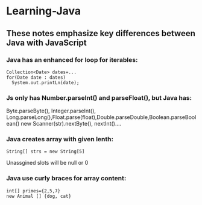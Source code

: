 # Learning-Java

## These notes emphasize key differences between Java with JavaScript

### Java has an enhanced for loop for iterables:
```
Collection<Date> dates=...
for(Date date : dates)
  System.out.printLn(date);
```


### Js only has Number.parseInt() and parseFloat(), but Java has:
Byte.parseByte(), Integer.parseInt(), Long.parseLong(),Float.parse(float),Double.parseDouble,Boolean.parseBoolean()
new Scanner(str).nextByte(), nextInt()....

### Java creates array with given lenth:
```
String[] strs = new String[5]
```
Unassgined slots will be null or 0

### Java use curly braces for array content:
```
int[] primes={2,5,7}
new Animal [] {dog, cat}
```
